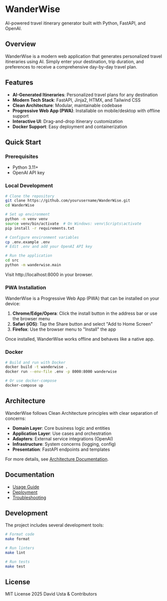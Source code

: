 # WanderWise

AI-powered travel itinerary generator built with Python, FastAPI, and OpenAI.

## Overview

WanderWise is a modern web application that generates personalized travel itineraries using AI. Simply enter your destination, trip duration, and preferences to receive a comprehensive day-by-day travel plan.

## Features

- **AI-Generated Itineraries**: Personalized travel plans for any destination
- **Modern Tech Stack**: FastAPI, Jinja2, HTMX, and Tailwind CSS
- **Clean Architecture**: Modular, maintainable codebase
- **Progressive Web App (PWA)**: Installable on mobile/desktop with offline support
- **Interactive UI**: Drag-and-drop itinerary customization
- **Docker Support**: Easy deployment and containerization

## Quick Start

### Prerequisites
- Python 3.11+
- OpenAI API key

### Local Development

```bash
# Clone the repository
git clone https://github.com/yourusername/WanderWise.git
cd WanderWise

# Set up environment
python -m venv venv
source venv/bin/activate  # On Windows: venv\Scripts\activate
pip install -r requirements.txt

# Configure environment variables
cp .env.example .env
# Edit .env and add your OpenAI API key

# Run the application
cd src
python -m wanderwise.main
```

Visit http://localhost:8000 in your browser.

### PWA Installation

WanderWise is a Progressive Web App (PWA) that can be installed on your device:

1. **Chrome/Edge/Opera**: Click the install button in the address bar or use the browser menu
2. **Safari (iOS)**: Tap the Share button and select "Add to Home Screen"
3. **Firefox**: Use the browser menu to "Install" the app

Once installed, WanderWise works offline and behaves like a native app.

### Docker

```bash
# Build and run with Docker
docker build -t wanderwise .
docker run --env-file .env -p 8000:8000 wanderwise

# Or use docker-compose
docker-compose up
```

## Architecture

WanderWise follows Clean Architecture principles with clear separation of concerns:

- **Domain Layer**: Core business logic and entities
- **Application Layer**: Use cases and orchestration
- **Adapters**: External service integrations (OpenAI)
- **Infrastructure**: System concerns (logging, config)
- **Presentation**: FastAPI endpoints and templates

For more details, see [Architecture Documentation](docs/architecture.md).

## Documentation

- [Usage Guide](docs/usage.md)
- [Deployment](docs/deployment.md)
- [Troubleshooting](docs/troubleshooting.md)

## Development

The project includes several development tools:

```bash
# Format code
make format

# Run linters
make lint

# Run tests
make test
```

## License

MIT License 2025 David Usta & Contributors